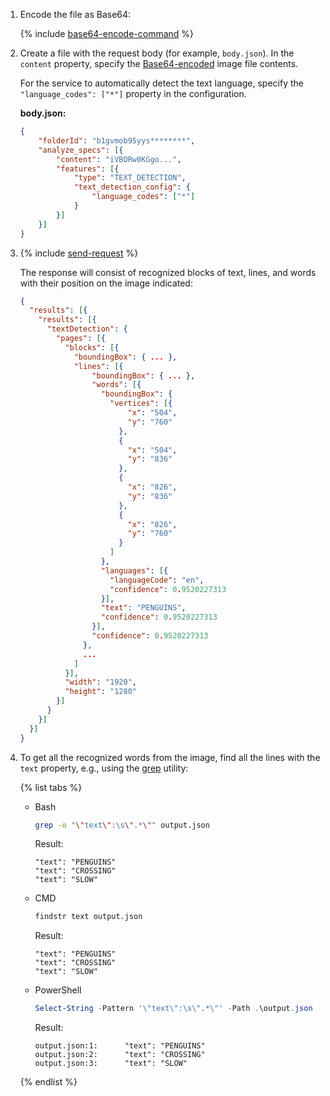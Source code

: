1. Encode the file as Base64:

    {% include [base64-encode-command](base64-encode-command.md) %}

1. Create a file with the request body (for example, `body.json`). In the `content` property, specify the [Base64-encoded](../../vision/operations/base64-encode.md) image file contents.

    For the service to automatically detect the text language, specify the `"language_codes": ["*"]` property in the configuration.

    **body.json:**
    ```json
    {
        "folderId": "b1gvmob95yys********",
        "analyze_specs": [{
            "content": "iVBORw0KGgo...",
            "features": [{
                "type": "TEXT_DETECTION",
                "text_detection_config": {
                    "language_codes": ["*"]
                }
            }]
        }]
    }
    ```

1. {% include [send-request](send-request.md) %}

    The response will consist of recognized blocks of text, lines, and words with their position on the image indicated:

    ```json
    {
      "results": [{
        "results": [{
          "textDetection": {
            "pages": [{
              "blocks": [{
                "boundingBox": { ... },
                "lines": [{
                    "boundingBox": { ... },
                    "words": [{
                      "boundingBox": {
                        "vertices": [{
                            "x": "504",
                            "y": "760"
                          },
                          {
                            "x": "504",
                            "y": "836"
                          },
                          {
                            "x": "826",
                            "y": "836"
                          },
                          {
                            "x": "826",
                            "y": "760"
                          }
                        ]
                      },
                      "languages": [{
                        "languageCode": "en",
                        "confidence": 0.9520227313
                      }],
                      "text": "PENGUINS",
                      "confidence": 0.9520227313
                    }],
                    "confidence": 0.9520227313
                  },
                  ...
                ]
              }],
              "width": "1920",
              "height": "1280"
            }]
          }
        }]
      }]
    }
    ```

1. To get all the recognized words from the image, find all the lines with the `text` property, e.g., using the [grep](https://www.gnu.org/software/grep/) utility:

   {% list tabs %}

   - Bash

      ```bash
      grep -o "\"text\":\s\".*\"" output.json
      ```

      Result:

      ```text
      "text": "PENGUINS"
      "text": "CROSSING"
      "text": "SLOW"
      ```

   - CMD

      ```bash
      findstr text output.json
      ```

      Result:

      ```text
      "text": "PENGUINS"
      "text": "CROSSING"
      "text": "SLOW"
      ```

   - PowerShell

      ```powershell
      Select-String -Pattern '\"text\":\s\".*\"' -Path .\output.json
      ```

      Result:

      ```text
      output.json:1:      "text": "PENGUINS"
      output.json:2:      "text": "CROSSING"
      output.json:3:      "text": "SLOW"
      ```

   {% endlist %}